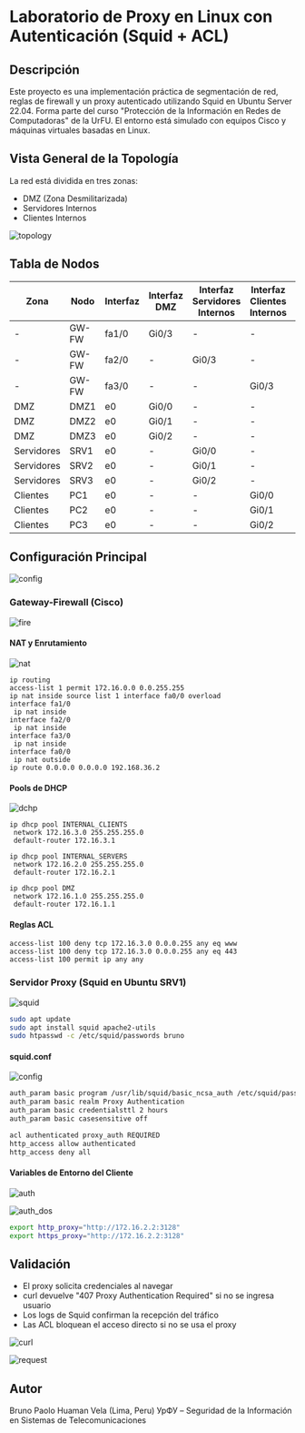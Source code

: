 
# Laboratorio de Proxy en Linux con Autenticación (Squid + ACL)

## Descripción

Este proyecto es una implementación práctica de segmentación de red, reglas de firewall y un proxy autenticado utilizando Squid en Ubuntu Server 22.04. Forma parte del curso "Protección de la Información en Redes de Computadoras" de la UrFU. El entorno está simulado con equipos Cisco y máquinas virtuales basadas en Linux.

## Vista General de la Topología

La red está dividida en tres zonas:
- DMZ (Zona Desmilitarizada)
- Servidores Internos
- Clientes Internos

![topology](/screenshots/topology.jpg)

## Tabla de Nodos

| Zona             | Nodo  | Interfaz | Interfaz DMZ | Interfaz Servidores Internos | Interfaz Clientes Internos | Dirección IP |
|------------------|--------|----------|---------------|-------------------------------|-----------------------------|---------------|
| -                | GW-FW  | fa1/0    | Gi0/3         | -                             | -                           | 172.16.1.1    |
| -                | GW-FW  | fa2/0    | -             | Gi0/3                         | -                           | 172.16.2.1    |
| -                | GW-FW  | fa3/0    | -             | -                             | Gi0/3                       | 172.16.2.3    |
| DMZ              | DMZ1   | e0       | Gi0/0         | -                             | -                           | 172.16.1.2    |
| DMZ              | DMZ2   | e0       | Gi0/1         | -                             | -                           | 172.16.1.3    |
| DMZ              | DMZ3   | e0       | Gi0/2         | -                             | -                           | 172.16.1.4    |
| Servidores       | SRV1   | e0       | -             | Gi0/0                         | -                           | 172.16.2.2    |
| Servidores       | SRV2   | e0       | -             | Gi0/1                         | -                           | 172.16.2.3    |
| Servidores       | SRV3   | e0       | -             | Gi0/2                         | -                           | 172.16.2.4    |
| Clientes         | PC1    | e0       | -             | -                             | Gi0/0                       | 172.16.3.2    |
| Clientes         | PC2    | e0       | -             | -                             | Gi0/1                       | 172.16.3.3    |
| Clientes         | PC3    | e0       | -             | -                             | Gi0/2                       | 172.16.3.4    |

## Configuración Principal

![config](/screenshots/ip_brief.jpg)

### Gateway-Firewall (Cisco)

![fire](/screenshots/firewall_setup.jpg)

#### NAT y Enrutamiento

![nat](/screenshots/nat_config.jpg)

```shell
ip routing
access-list 1 permit 172.16.0.0 0.0.255.255
ip nat inside source list 1 interface fa0/0 overload
interface fa1/0
 ip nat inside
interface fa2/0
 ip nat inside
interface fa3/0
 ip nat inside
interface fa0/0
 ip nat outside
ip route 0.0.0.0 0.0.0.0 192.168.36.2
```

#### Pools de DHCP

![dchp](/screenshots/dhcp.jpg)

```shell
ip dhcp pool INTERNAL_CLIENTS
 network 172.16.3.0 255.255.255.0
 default-router 172.16.3.1

ip dhcp pool INTERNAL_SERVERS
 network 172.16.2.0 255.255.255.0
 default-router 172.16.2.1

ip dhcp pool DMZ
 network 172.16.1.0 255.255.255.0
 default-router 172.16.1.1
```

#### Reglas ACL

```shell
access-list 100 deny tcp 172.16.3.0 0.0.0.255 any eq www
access-list 100 deny tcp 172.16.3.0 0.0.0.255 any eq 443
access-list 100 permit ip any any
```

### Servidor Proxy (Squid en Ubuntu SRV1)

![squid](/screenshots/srv1_squid.jpg)

```bash
sudo apt update
sudo apt install squid apache2-utils
sudo htpasswd -c /etc/squid/passwords bruno
```

#### squid.conf

![config](/screenshots/auth_config.jpg)

```bash
auth_param basic program /usr/lib/squid/basic_ncsa_auth /etc/squid/passwords
auth_param basic realm Proxy Authentication
auth_param basic credentialsttl 2 hours
auth_param basic casesensitive off

acl authenticated proxy_auth REQUIRED
http_access allow authenticated
http_access deny all
```

#### Variables de Entorno del Cliente

![auth](/screenshots/allow_proxy_gui.jpg)

![auth_dos](/screenshots/allow_proxy_forever.jpg)

```bash
export http_proxy="http://172.16.2.2:3128"
export https_proxy="http://172.16.2.2:3128"
```

## Validación

- El proxy solicita credenciales al navegar
- curl devuelve "407 Proxy Authentication Required" si no se ingresa usuario
- Los logs de Squid confirman la recepción del tráfico
- Las ACL bloquean el acceso directo si no se usa el proxy

![curl](/screenshots/curl_request.jpg)

![request](/screenshots/request_firefox_proxy.jpg)

## Autor

Bruno Paolo Huaman Vela  (Lima, Peru)
УрФУ – Seguridad de la Información en Sistemas de Telecomunicaciones  

